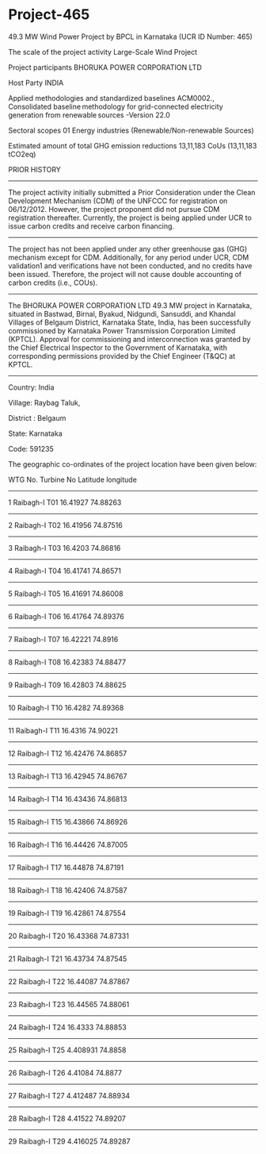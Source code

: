 # Project-465
49.3 MW Wind Power Project by BPCL in Karnataka (UCR ID Number: 465)


The scale of the project activity Large-Scale Wind Project 

Project participants BHORUKA POWER CORPORATION LTD 

Host Party INDIA 

Applied methodologies and standardized baselines ACM0002., Consolidated baseline methodology for 
grid-connected electricity generation from 
renewable sources -Version 22.0 

Sectoral scopes 01 Energy industries (Renewable/Non-renewable 
Sources) 

Estimated amount of total GHG emission reductions 
13,11,183 CoUs (13,11,183 tCO2eq) 

PRIOR HISTORY
______
The project activity initially submitted a Prior Consideration under the Clean Development 
Mechanism (CDM) of the UNFCCC for registration on 06/12/2012. However, the project proponent 
did not pursue CDM registration thereafter. Currently, the project is being applied under UCR to 
issue carbon credits and receive carbon financing. 

__________
The project has not been applied under any other greenhouse gas (GHG) mechanism except for 
CDM. Additionally, for any period under UCR, CDM validation1
 and verifications have not been conducted, and no credits have been issued. Therefore, the project will not cause double accounting 
of carbon credits (i.e., COUs). 

______________________
The BHORUKA POWER CORPORATION LTD 49.3 MW project in Karnataka, situated in 
Bastwad, Birnal, Byakud, Nidgundi, Sansuddi, and Khandal Villages of Belgaum District, 
Karnataka State, India, has been successfully commissioned by Karnataka Power Transmission 
Corporation Limited (KPTCL). Approval for commissioning and interconnection was granted by 
the Chief Electrical Inspector to the Government of Karnataka, with corresponding permissions 
provided by the Chief Engineer (T&QC) at KPTCL. 
______________
Country: India 

Village: Raybag Taluk, 

District : Belgaum 

State: Karnataka 

Code: 591235 

The geographic co-ordinates of the project location have been given below: 

WTG No. Turbine No Latitude longitude 
________________
1 Raibagh-I T01 16.41927 74.88263
_______________
2 Raibagh-I T02 16.41956 74.87516
_______________
3 Raibagh-I T03 16.4203 74.86816
_____________
4 Raibagh-I T04 16.41741 74.86571
_____________
5 Raibagh-I T05 16.41691 74.86008
______________
6 Raibagh-I T06 16.41764 74.89376
_________
7 Raibagh-I T07 16.42221 74.8916
_____________
8 Raibagh-I T08 16.42383 74.88477
______________
9 Raibagh-I T09 16.42803 74.88625
___________
10 Raibagh-I T10 16.4282 74.89368
__________
11 Raibagh-I T11 16.4316 74.90221
_______________
12 Raibagh-I T12 16.42476 74.86857
____________
13 Raibagh-I T13 16.42945 74.86767
____________
14 Raibagh-I T14 16.43436 74.86813
____________
15 Raibagh-I T15 16.43866 74.86926
_______________
16 Raibagh-I T16 16.44426 74.87005
____________
17 Raibagh-I T17 16.44878 74.87191
_______________
18 Raibagh-I T18 16.42406 74.87587
______________
19 Raibagh-I T19 16.42861 74.87554
___________
20 Raibagh-I T20 16.43368 74.87331
___________
21 Raibagh-I T21 16.43734 74.87545
______________
22 Raibagh-I T22 16.44087 74.87867
_____________
23 Raibagh-I T23 16.44565 74.88061
________________
24 Raibagh-I T24 16.4333 74.88853
_____________
25 Raibagh-I T25 4.408931 74.8858
_____________________
26 Raibagh-I T26 4.41084 74.8877
________________
27 Raibagh-I T27 4.412487 74.88934
______________________
28 Raibagh-I T28 4.41522 74.89207
__________________
29 Raibagh-I T29 4.416025 74.89287

